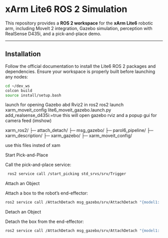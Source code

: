 # xArm Lite6 ROS 2 Simulation

This repository provides a **ROS 2 workspace** for the **xArm Lite6** robotic arm, including MoveIt 2 integration, Gazebo simulation, perception with RealSense D435i, and a pick-and-place demo.

---

##  Installation

Follow the official documentation to install the Lite6 ROS 2 packages and dependencies. Ensure your workspace is properly built before launching any nodes:

```bash
cd ~/dev_ws
colcon build 
source install/setup.bash
```

launch  for opening  Gazebo abd Rviz2 in ros2 
ros2 launch xarm_moveit_config lite6_moveit_gazebo.launch.py add_realsense_d435i:=true
this will open gazebo rviz and a popup gui for camera feed (imshow)

xarm_ros2/
├─ attach_detach/
├─ msg_gazebo/
├─ parol6_pipeline/
├─ xarm_description/
├─ xarm_gazebo/
├─ xarm_moveit_config/

use this files insted of xam

Start Pick-and-Place

Call the pick-and-place service:  

```bash
 ros2 service call /start_picking std_srvs/srv/Trigger
 ```

Attach an Object

Attach a box to the robot’s end-effector:

```bash
ros2 service call /AttachDetach msg_gazebo/srv/AttachDetach "{model1: 'UF_ROBOT', link1: 'link6', model2: 'aruco_box', link2: 'link_0', attach: true}"
```

Detach an Object

Detach the box from the end-effector:

```bash
ros2 service call /AttachDetach msg_gazebo/srv/AttachDetach "{model1: 'UF_ROBOT', link1: 'link6', model2: 'aruco_box', link2: 'link_0', attach: false}"
```
